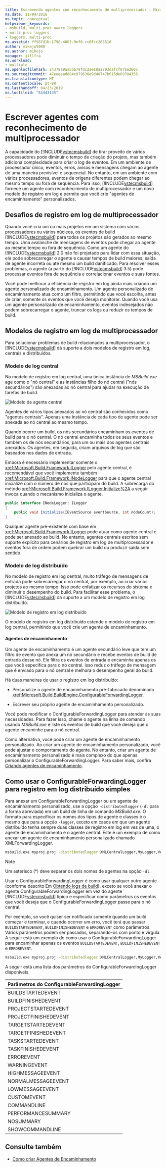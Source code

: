 ```yaml
---
title: Escrevendo agentes com reconhecimento de multiprocessador | Microsoft Docs
ms.date: 11/04/2016
ms.topic: conceptual
helpviewer_keywords:
- msbuild, multi-proc aware loggers
- multi-proc loggers
- loggers, multi-proc
ms.assetid: ff987d1b-1798-4803-9ef6-cc8fcc263516
author: mikejo5000
ms.author: mikejo
manager: jillfra
ms.workload:
- multiple
ms.openlocfilehash: 24378a9aa5bb78fdc2ae18a2793dafcf87be2605
ms.sourcegitcommit: 47eeeeadd84c879636e9d48747b615de69384356
ms.translationtype: HT
ms.contentlocale: pt-BR
ms.lasthandoff: 04/23/2019
ms.locfileid: "63443145"
---
```

# <a name="write-multi-processor-aware-loggers"></a>Escrever agentes com reconhecimento de multiprocessador
A capacidade do [!INCLUDE[vstecmsbuild](../extensibility/internals/includes/vstecmsbuild_md.md)] de tirar proveito de vários processadores pode diminuir o tempo de criação do projeto, mas também adiciona complexidade para criar o log de eventos. Em um ambiente de processador único, eventos, erros, avisos e mensagens chegam ao agente de uma maneira previsível e sequencial. No entanto, em um ambiente com vários processadores, eventos de origens diferentes podem chegar ao mesmo tempo ou fora de sequência. Para isso, [!INCLUDE[vstecmsbuild](../extensibility/internals/includes/vstecmsbuild_md.md)] fornece um agente com reconhecimento de multiprocessador e um novo modelo de registro em log e permite que você crie "agentes de encaminhamento" personalizados.

## <a name="multi-processor-logging-challenges"></a>Desafios de registro em log de multiprocessador
 Quando você cria um ou mais projetos em um sistema com vários processadores ou vários núcleos, os eventos de build [!INCLUDE[vstecmsbuild](../extensibility/internals/includes/vstecmsbuild_md.md)] para todos os projetos são gerados ao mesmo tempo. Uma avalanche de mensagens de eventos pode chegar ao agente ao mesmo tempo ou fora de sequência. Como um agente do [!INCLUDE[vstecmsbuild](../extensibility/internals/includes/vstecmsbuild_md.md)] 2.0 não foi projetado para lidar com essa situação, ele pode sobrecarregar o agente e causar tempos de build maiores, saída de agente incorreta ou até mesmo um build danificado. Para resolver esses problemas, o agente (a partir do [!INCLUDE[vstecmsbuild](../extensibility/internals/includes/vstecmsbuild_md.md)] 3.5) pode processar eventos fora de sequência e correlacionar eventos e suas fontes.

 Você pode melhorar a eficiência de registro em log ainda mais criando um agente personalizado de encaminhamento. Um agente personalizado de encaminhamento atua como um filtro, permitindo que você escolha, antes de criar, somente os eventos que você deseja monitorar. Quando você usa um agente personalizado de encaminhamento, eventos indesejados não podem sobrecarregar o agente, truncar os logs ou reduzir os tempos de build.

## <a name="multi-processor-logging-models"></a>Modelos de registro em log de multiprocessador
 Para solucionar problemas de build relacionados a multiprocessador, o [!INCLUDE[vstecmsbuild](../extensibility/internals/includes/vstecmsbuild_md.md)] dá suporte a dois modelos de registro em log, centrais e distribuídos.

### <a name="central-logging-model"></a>Modelo de log central
 No modelo de registro em log central, uma única instância de *MSBuild.exe* age como o "nó central" e as instâncias filho do nó central ("nós secundários") são anexadas ao nó central para ajudar na execução de tarefas de build.

 ![Modelo de agente central](../msbuild/media/centralnode.png "CentralNode")

 Agentes de vários tipos anexados ao nó central são conhecidos como "agentes centrais". Apenas uma instância de cada tipo de agente pode ser anexada ao nó central ao mesmo tempo.

 Quando ocorre um build, os nós secundários encaminham os eventos de build para o nó central. O nó central encaminha todos os seus eventos e também os de nós secundários, para um ou mais dos agentes centrais anexados. Os agentes, em seguida, criam arquivos de log que são baseados nos dados de entrada.

 Embora é necessário implementar somente o <xref:Microsoft.Build.Framework.ILogger> pelo agente central, é recomendável que você implemente também <xref:Microsoft.Build.Framework.INodeLogger> para que o agente central inicialize com o número de nós que participam do build. A sobrecarga do método <xref:Microsoft.Build.Framework.ILogger.Initialize%2A> a seguir invoca quando o mecanismo inicializa o agente.

```csharp
public interface INodeLogger: ILogger
{
    public void Initialize(IEventSource eventSource, int nodeCount);
}
```

 Qualquer agente pré-existente com base em <xref:Microsoft.Build.Framework.ILogger> pode atuar como agente central e pode ser anexado ao build. No entanto, agentes centrais escritos sem suporte explícito para cenários de registro em log de multiprocessador e eventos fora de ordem podem quebrar um build ou produzir saída sem sentido.

### <a name="distributed-logging-model"></a>Modelo de log distribuído
 No modelo de registro em log central, muito tráfego de mensagens de entrada pode sobrecarregar o nó central, por exemplo, ao criar vários projetos ao mesmo tempo. Isso pode enfatizar os recursos do sistema e diminuir o desempenho do build. Para facilitar esse problema, o [!INCLUDE[vstecmsbuild](../extensibility/internals/includes/vstecmsbuild_md.md)] dá suporte a um modelo de registro em log distribuído.

 ![Modelo de registro em log distribuído](../msbuild/media/distnode.png "DistNode")

 O modelo de registro em log distribuído estende o modelo de registro em log central, permitindo que você crie um agente de encaminhamento.

#### <a name="forwarding-loggers"></a>Agentes de encaminhamento
 Um agente de encaminhamento é um agente secundário leve que tem um filtro de evento que anexa um nó secundário e recebe eventos de build de entrada desse nó. Ele filtra os eventos de entrada e encaminha apenas os que você especifica para o nó central. Isso reduz o tráfego de mensagem que é enviado para o nó central e melhora o desempenho geral do build.

 Há duas maneiras de usar o registro em log distribuído:

- Personalize o agente de encaminhamento pré-fabricado denominado <xref:Microsoft.Build.BuildEngine.ConfigurableForwardingLogger>.

- Escrever seu próprio agente de encaminhamento personalizado.

Você pode modificar o ConfigurableForwardingLogger para atender às suas necessidades. Para fazer isso, chame o agente na linha de comando usando *MSBuild.exe* e liste os eventos de build que você deseja que o agente encaminhe para o nó central.

Como alternativa, você pode criar um agente de encaminhamento personalizado. Ao criar um agente de encaminhamento personalizado, você pode ajustar o comportamento do agente. No entanto, criar um agente de encaminhamento personalizado é mais complexo do que apenas personalizar o ConfigurableForwardingLogger. Para saber mais, confira [Criando agentes de encaminhamento](../msbuild/creating-forwarding-loggers.md).

## <a name="using-the-configurableforwardinglogger-for-simple-distributed-logging"></a>Como usar o ConfigurableForwardingLogger para registro em log distribuído simples
 Para anexar um ConfigurableForwardingLogger ou um agente de encaminhamento personalizado, use a opção `-distributedlogger` (`-dl` para a forma abreviada) em um build de linha de comando *MSBuild.exe*. O formato para especificar os nomes dos tipos de agente e classes é o mesmo que para a opção `-logger`, exceto em casos em que um agente distribuído tenha sempre duas classes de registro em log em vez de uma, o agente de encaminhamento e o agente central. Este é um exemplo de como anexar um agente de encaminhamento personalizado chamado XMLForwardingLogger.

```cmd
msbuild.exe myproj.proj -distributedlogger:XMLCentralLogger,MyLogger,Version=1.0.2,Culture=neutral*XMLForwardingLogger,MyLogger,Version=1.0.2,Culture=neutral
```

> [!NOTE]
> Um asterisco (*) deve separar os dois nomes de agentes na opção `-dl`.

 Usar o ConfigurableForwardingLogger é como usar qualquer outro agente (conforme descrito Em [Obtendo logs de build](../msbuild/obtaining-build-logs-with-msbuild.md)), exceto se você anexar o agente ConfigurableForwardingLogger em vez do agente [!INCLUDE[vstecmsbuild](../extensibility/internals/includes/vstecmsbuild_md.md)] típico e especificar como parâmetros os eventos que você deseja que o ConfigurableForwardingLogger passe para o nó central.

 Por exemplo, se você quiser ser notificado somente quando um build começar e terminar, e quando ocorrer um erro, você terá que passar `BUILDSTARTEDEVENT`, `BUILDFINISHEDEVENT` e `ERROREVENT` como parâmetros. Vários parâmetros podem ser passados, separando-os com ponto e vírgula. A seguir está um exemplo de como usar o ConfigurableForwardingLogger para encaminhar apenas os eventos `BUILDSTARTEDEVENT`, `BUILDFINISHEDEVENT` e `ERROREVENT`.

```cmd
msbuild.exe myproj.proj -distributedlogger:XMLCentralLogger,MyLogger,Version=1.0.2,Culture=neutral*ConfigureableForwardingLogger,C:\My.dll;BUILDSTARTEDEVENT; BUILDFINISHEDEVENT;ERROREVENT
```

 A seguir está uma lista dos parâmetros do ConfigurableForwardingLogger disponíveis.

|Parâmetros do ConfigurableForwardingLogger|
| - |
|BUILDSTARTEDEVENT|
|BUILDFINISHEDEVENT|
|PROJECTSTARTEDEVENT|
|PROJECTFINISHEDEVENT|
|TARGETSTARTEDEVENT|
|TARGETFINISHEDEVENT|
|TASKSTARTEDEVENT|
|TASKFINISHEDEVENT|
|ERROREVENT|
|WARNINGEVENT|
|HIGHMESSAGEEVENT|
|NORMALMESSAGEEVENT|
|LOWMESSAGEEVENT|
|CUSTOMEVENT|
|COMMANDLINE|
|PERFORMANCESUMMARY|
|NOSUMMARY|
|SHOWCOMMANDLINE|

## <a name="see-also"></a>Consulte também
- [Como criar Agentes de Encaminhamento](../msbuild/creating-forwarding-loggers.md)